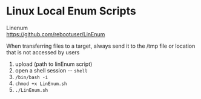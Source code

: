 # Linux Local Enum Scripts
Linenum  
https://github.com/rebootuser/LinEnum

When transferring files to a target, always send it to the /tmp file or location that is not accessed by users  
1. upload (path to linEnum script)
2. open a shell session -- ```shell```
3. ```/bin/bash -i```
4. ```chmod +x LinEnum.sh```
5. ```./LinEnum.sh```

